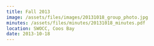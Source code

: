 ```yaml
---
title: Fall 2013
image: /assets/files/images/20131018_group_photo.jpg
minutes: /assets/files/minutes/20131018_minutes.pdf
location: SWOCC, Coos Bay
date: 2013-10-18
---
```

